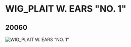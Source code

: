 # WIG_PLAIT W. EARS "NO. 1"
## 20060
![WIG_PLAIT W. EARS "NO. 1"](https://lc-www-live-s.legocdn.com/media/bricks/5/2/6103116.jpg)
